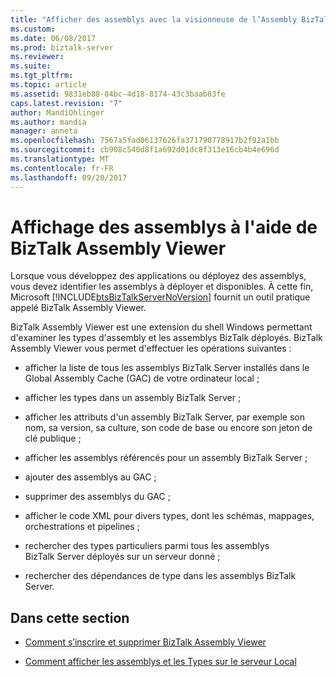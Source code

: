 ```yaml
---
title: "Afficher des assemblys avec la visionneuse de l’Assembly BizTalk | Documents Microsoft"
ms.custom: 
ms.date: 06/08/2017
ms.prod: biztalk-server
ms.reviewer: 
ms.suite: 
ms.tgt_pltfrm: 
ms.topic: article
ms.assetid: 9831eb88-84bc-4d18-8174-43c3baab83fe
caps.latest.revision: "7"
author: MandiOhlinger
ms.author: mandia
manager: anneta
ms.openlocfilehash: 7567a5fad06137626fa371790778917b2f92a1bb
ms.sourcegitcommit: cb908c540d8f1a692d01dc8f313e16cb4b4e696d
ms.translationtype: MT
ms.contentlocale: fr-FR
ms.lasthandoff: 09/20/2017
---
```

# <a name="viewing-assemblies-with-the-biztalk-assembly-viewer"></a>Affichage des assemblys à l'aide de BizTalk Assembly Viewer
Lorsque vous développez des applications ou déployez des assemblys, vous devez identifier les assemblys à déployer et disponibles. À cette fin, Microsoft [!INCLUDE[btsBizTalkServerNoVersion](../includes/btsbiztalkservernoversion-md.md)] fournit un outil pratique appelé BizTalk Assembly Viewer.  
  
 BizTalk Assembly Viewer est une extension du shell Windows permettant d'examiner les types d'assembly et les assemblys BizTalk déployés. BizTalk Assembly Viewer vous permet d'effectuer les opérations suivantes :  
  
-   afficher la liste de tous les assemblys BizTalk Server installés dans le Global Assembly Cache (GAC) de votre ordinateur local ;  
  
-   afficher les types dans un assembly BizTalk Server ;  
  
-   afficher les attributs d'un assembly BizTalk Server, par exemple son nom, sa version, sa culture, son code de base ou encore son jeton de clé publique ;  
  
-   afficher les assemblys référencés pour un assembly BizTalk Server ;  
  
-   ajouter des assemblys au GAC ;  
  
-   supprimer des assemblys du GAC ;  
  
-   afficher le code XML pour divers types, dont les schémas, mappages, orchestrations et pipelines ;  
  
-   rechercher des types particuliers parmi tous les assemblys BizTalk Server déployés sur un serveur donné ;  
  
-   rechercher des dépendances de type dans les assemblys BizTalk Server.  
  
## <a name="in-this-section"></a>Dans cette section  
  
-   [Comment s’inscrire et supprimer BizTalk Assembly Viewer](../core/how-to-register-and-remove-the-biztalk-assembly-viewer.md)  
  
-   [Comment afficher les assemblys et les Types sur le serveur Local](../core/how-to-view-assemblies-and-types-on-the-local-server.md)